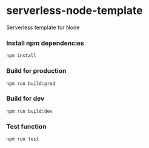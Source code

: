 # serverless-node-template

Serverless template for Node

### Install npm dependencies

```shell
npm install
```

### Build for production

```shell
npm run build:prod
```

### Build for dev

```shell
npm run build:dev
```

### Test function

```shell
npm run test
```
